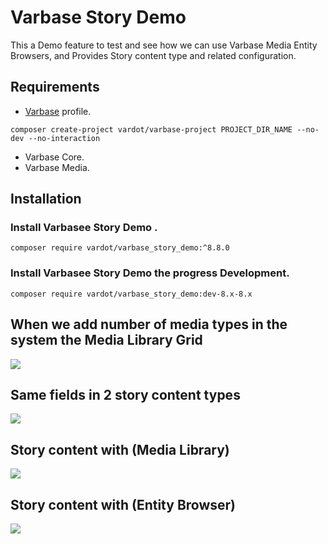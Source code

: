 # Varbase Story Demo

This a Demo feature to test and see how we can use Varbase Media Entity
Browsers, and Provides Story content type and related configuration.


## Requirements
* [Varbase](https://www.drupal.org/project/varbase) profile.
```
composer create-project vardot/varbase-project PROJECT_DIR_NAME --no-dev --no-interaction
```

* Varbase Core.
* Varbase Media.

## Installation

### Install Varbasee Story Demo .

```
composer require vardot/varbase_story_demo:^8.8.0
```

### Install Varbasee Story Demo the progress Development.

```
composer require vardot/varbase_story_demo:dev-8.x-8.x
```

## When we add number of media types in the system the Media Library Grid
[![](https://www.drupal.org/files/issues/2019-08-18/AwesomeScreenshot-localhost-dev-varbase7c1gallery-docroot-admin-content-media-2019-08-05_11_04.png)](https://www.drupal.org/files/issues/2019-08-18/AwesomeScreenshot-localhost-dev-varbase7c1gallery-docroot-admin-content-media-2019-08-05_11_04.png)

## Same fields in 2 story content types
[![](https://www.drupal.org/files/issues/2019-08-18/AwesomeScreenshot-localhost-dev-varbase7c3-docroot-node-add-2019-08-18_8_55.png)](https://www.drupal.org/files/issues/2019-08-18/AwesomeScreenshot-localhost-dev-varbase7c3-docroot-node-add-2019-08-18_8_55.png)

## Story content with (Media Library)
[![](https://www.drupal.org/files/issues/2019-08-18/AwesomeScreenshot-localhost-dev-varbase7c1gallery-docroot-node-27-edit-2019-08-18_8_46.png)](https://www.drupal.org/files/issues/2019-08-18/AwesomeScreenshot-localhost-dev-varbase7c1gallery-docroot-node-27-edit-2019-08-18_8_46.png)

## Story content with (Entity Browser)
[![](https://www.drupal.org/files/issues/2019-08-18/AwesomeScreenshot-localhost-dev-varbase7c1gallery-docroot-node-26-edit-2019-08-18_8_45.png)](https://www.drupal.org/files/issues/2019-08-18/AwesomeScreenshot-localhost-dev-varbase7c1gallery-docroot-node-26-edit-2019-08-18_8_45.png)